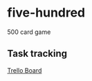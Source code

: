 # five-hundred
500 card game

## Task tracking

[Trello Board](https://trello.com/b/Ox0k6rDp/five-hundred)
